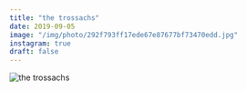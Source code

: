```yaml
---
title: "the trossachs"
date: 2019-09-05
image: "/img/photo/292f793ff17ede67e87677bf73470edd.jpg"
instagram: true
draft: false
---
```


![the trossachs](/img/photo/292f793ff17ede67e87677bf73470edd.jpg)
